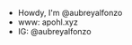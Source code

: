 - Howdy, I'm @aubreyalfonzo
- www: apohl.xyz
- IG: @aubreyalfonzo

<!---
aubreyalfonzo/aubreyalfonzo is a ✨ special ✨ repository because its `README.md` (this file) appears on your GitHub profile.
You can click the Preview link to take a look at your changes.
--->
